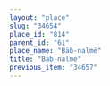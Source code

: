 ```yaml
---
layout: "place"
slug: "34654"
place_id: "814"
parent_id: "61"
place_name: "Bāb-nalmē"
title: "Bāb-nalmē"
previous_item: "34657"
---
```

